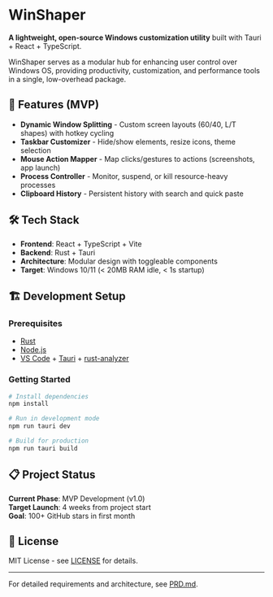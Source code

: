 # WinShaper

**A lightweight, open-source Windows customization utility** built with Tauri + React + TypeScript.

WinShaper serves as a modular hub for enhancing user control over Windows OS, providing productivity, customization, and performance tools in a single, low-overhead package.

## 🚀 Features (MVP)

- **Dynamic Window Splitting** - Custom screen layouts (60/40, L/T shapes) with hotkey cycling
- **Taskbar Customizer** - Hide/show elements, resize icons, theme selection
- **Mouse Action Mapper** - Map clicks/gestures to actions (screenshots, app launch)
- **Process Controller** - Monitor, suspend, or kill resource-heavy processes
- **Clipboard History** - Persistent history with search and quick paste

## 🛠️ Tech Stack

- **Frontend**: React + TypeScript + Vite
- **Backend**: Rust + Tauri
- **Architecture**: Modular design with toggleable components
- **Target**: Windows 10/11 (< 20MB RAM idle, < 1s startup)

## 🏗️ Development Setup

### Prerequisites
- [Rust](https://rustup.rs/)
- [Node.js](https://nodejs.org/)
- [VS Code](https://code.visualstudio.com/) + [Tauri](https://marketplace.visualstudio.com/items?itemName=tauri-apps.tauri-vscode) + [rust-analyzer](https://marketplace.visualstudio.com/items?itemName=rust-lang.rust-analyzer)

### Getting Started
```bash
# Install dependencies
npm install

# Run in development mode
npm run tauri dev

# Build for production
npm run tauri build
```

## 📋 Project Status

**Current Phase**: MVP Development (v1.0)  
**Target Launch**: 4 weeks from project start  
**Goal**: 100+ GitHub stars in first month

## 📄 License

MIT License - see [LICENSE](LICENSE) for details.

---

For detailed requirements and architecture, see [PRD.md](PRD.md).

